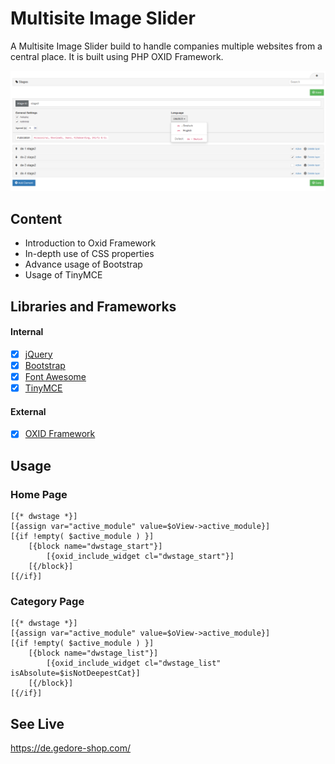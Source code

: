 # Multisite Image Slider
A Multisite Image Slider build to handle companies multiple websites from a central place. It is built using PHP OXID Framework.

![Alt text](pictures/backend/03.PNG?raw=true "Multisite Image Slider")


## Content
- Introduction to Oxid Framework
- In-depth use of CSS properties
- Advance usage of Bootstrap
- Usage of TinyMCE


## Libraries and Frameworks

#### Internal
- [X] [jQuery](https://jquery.com/)
- [X] [Bootstrap](https://getbootstrap.com/)
- [X] [Font Awesome](https://fontawesome.com/)
- [X] [TinyMCE](https://www.tiny.cloud/)

#### External 
- [X] [OXID Framework](https://oxidforge.org/en/)


## Usage

### Home Page
```
[{* dwstage *}]
[{assign var="active_module" value=$oView->active_module}]
[{if !empty( $active_module ) }]
    [{block name="dwstage_start"}]
        [{oxid_include_widget cl="dwstage_start"}]
    [{/block}]
[{/if}]
```

### Category Page
```
[{* dwstage *}]
[{assign var="active_module" value=$oView->active_module}]
[{if !empty( $active_module ) }]
    [{block name="dwstage_list"}]
        [{oxid_include_widget cl="dwstage_list" isAbsolute=$isNotDeepestCat}]
    [{/block}]
[{/if}]
```


## See Live
https://de.gedore-shop.com/
